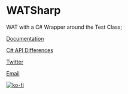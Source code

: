 # WATSharp

WAT with a C# Wrapper around the Test Class;

[Documentation](https://wat.readthedocs.io/en/latest/index.html)

[C# API Differences](https://wat.readthedocs.io/en/latest/pages/csharp_differences.html)

[Twitter](https://twitter.com/AlexAndDraw)

[Email](code@darigan.ie)

[![ko-fi](https://www.ko-fi.com/img/githubbutton_sm.svg)](https://ko-fi.com/Q5Q51D9K5)
